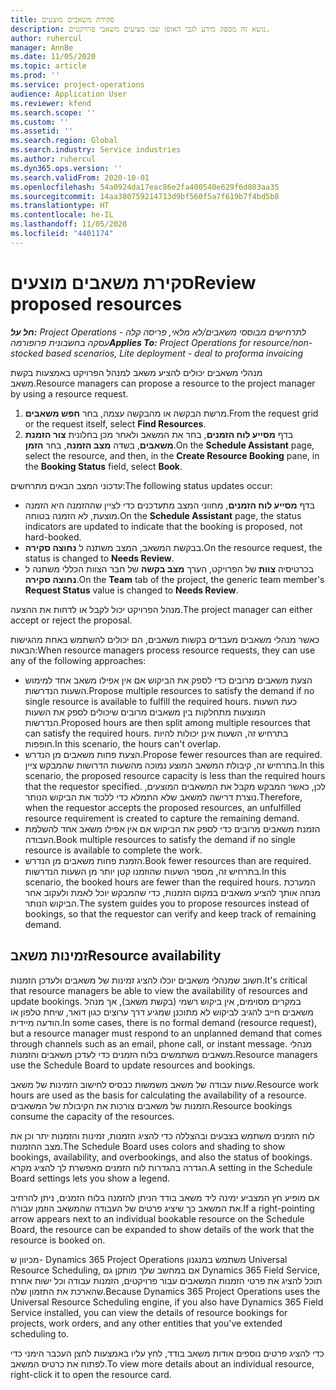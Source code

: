 ```yaml
---
title: סקירת משאבים מוצעים
description: נושא זה מספק מידע לגבי האופן שבו מציעים משאבי פרויקטים.
author: ruhercul
manager: AnnBe
ms.date: 11/05/2020
ms.topic: article
ms.prod: ''
ms.service: project-operations
audience: Application User
ms.reviewer: kfend
ms.search.scope: ''
ms.custom: ''
ms.assetid: ''
ms.search.region: Global
ms.search.industry: Service industries
ms.author: ruhercul
ms.dyn365.ops.version: ''
ms.search.validFrom: 2020-10-01
ms.openlocfilehash: 54a0924da17eac86e2fa400540e629f6d803aa35
ms.sourcegitcommit: 14aa380759214713d9bf560f5a7f619b7f4bd5b8
ms.translationtype: HT
ms.contentlocale: he-IL
ms.lasthandoff: 11/05/2020
ms.locfileid: "4401174"
---
```

# <a name="review-proposed-resources"></a><span data-ttu-id="264aa-103">סקירת משאבים מוצעים</span><span class="sxs-lookup"><span data-stu-id="264aa-103">Review proposed resources</span></span>

<span data-ttu-id="264aa-104">_**חל על:** Project Operations לתרחישים מבוססי משאבים/לא מלאי, פריסה קלה - עסקה בחשבונית פרופורמה_</span><span class="sxs-lookup"><span data-stu-id="264aa-104">_**Applies To:** Project Operations for resource/non-stocked based scenarios, Lite deployment - deal to proforma invoicing_</span></span>

<span data-ttu-id="264aa-105">מנהלי משאבים יכולים להציע משאב למנהל הפרויקט באמצעות בקשת משאב.</span><span class="sxs-lookup"><span data-stu-id="264aa-105">Resource managers can propose a resource to the project manager by using a resource request.</span></span>

1. <span data-ttu-id="264aa-106">מרשת הבקשה או מהבקשה עצמה, בחר **חפש משאבים**.</span><span class="sxs-lookup"><span data-stu-id="264aa-106">From the request grid or the request itself, select **Find Resources**.</span></span>
2. <span data-ttu-id="264aa-107">בדף **מסייע לוח הזמנים‬**, בחר את המשאב ולאחר מכן בחלונית **צור הזמנת משאבים**, בשדה **מצב הזמנה**, בחר **הזמן**.</span><span class="sxs-lookup"><span data-stu-id="264aa-107">On the **Schedule Assistant** page, select the resource, and then, in the **Create Resource Booking** pane, in the **Booking Status** field, select **Book**.</span></span>

<span data-ttu-id="264aa-108">עדכוני המצב הבאים מתרחשים:</span><span class="sxs-lookup"><span data-stu-id="264aa-108">The following status updates occur:</span></span>

- <span data-ttu-id="264aa-109">בדף **מסייע לוח הזמנים**, מחווני המצב מתעדכנים כדי לציין שההזמנה היא הזמנה מוצעת, לא הזמנה בטוחה.</span><span class="sxs-lookup"><span data-stu-id="264aa-109">On the **Schedule Assistant** page, the status indicators are updated to indicate that the booking is proposed, not hard-booked.</span></span>
- <span data-ttu-id="264aa-110">בבקשת המשאב, המצב משתנה ל **‏‫נחוצה סקירה‬**.</span><span class="sxs-lookup"><span data-stu-id="264aa-110">On the resource request, the status is changed to **Needs Review**.</span></span>
- <span data-ttu-id="264aa-111">בכרטיסיה **צוות** של הפרויקט, הערך **מצב בקשה** של חבר הצוות הכללי משתנה ל **‏‫נחוצה סקירה‬**.</span><span class="sxs-lookup"><span data-stu-id="264aa-111">On the **Team** tab of the project, the generic team member's **Request Status** value is changed to **Needs Review**.</span></span>

<span data-ttu-id="264aa-112">מנהל הפרויקט יכול לקבל או לדחות את ההצעה.</span><span class="sxs-lookup"><span data-stu-id="264aa-112">The project manager can either accept or reject the proposal.</span></span>

<span data-ttu-id="264aa-113">כאשר מנהלי משאבים מעבדים בקשות משאבים, הם יכולים להשתמש באחת מהגישות הבאות:</span><span class="sxs-lookup"><span data-stu-id="264aa-113">When resource managers process resource requests, they can use any of the following approaches:</span></span>

- <span data-ttu-id="264aa-114">הצעת משאבים מרובים כדי לספק את הביקוש אם אין אפילו משאב אחד למימוש השעות הנדרשות.</span><span class="sxs-lookup"><span data-stu-id="264aa-114">Propose multiple resources to satisfy the demand if no single resource is available to fulfill the required hours.</span></span> <span data-ttu-id="264aa-115">כעת השעות המוצעות מתחלקות בין משאבים מרובים שיכולים לספק את השעות הנדרשות.</span><span class="sxs-lookup"><span data-stu-id="264aa-115">Proposed hours are then split among multiple resources that can satisfy the required hours.</span></span> <span data-ttu-id="264aa-116">בתרחיש זה, השעות אינן יכולות להיות חופפות.</span><span class="sxs-lookup"><span data-stu-id="264aa-116">In this scenario, the hours can't overlap.</span></span>
- <span data-ttu-id="264aa-117">הצעת פחות משאבים מן הנדרש.</span><span class="sxs-lookup"><span data-stu-id="264aa-117">Propose fewer resources than are required.</span></span> <span data-ttu-id="264aa-118">בתרחיש זה, קיבולת המשאב המוצע נמוכה מהשעות הדרושות שהמבקש ציין.</span><span class="sxs-lookup"><span data-stu-id="264aa-118">In this scenario, the proposed resource capacity is less than the required hours that the requestor specified.</span></span> <span data-ttu-id="264aa-119">לכן, כאשר המבקש מקבל את המשאבים המוצעים, נוצרת דרישה למשאב שלא התמלא כדי ללכוד את הביקוש הנותר.</span><span class="sxs-lookup"><span data-stu-id="264aa-119">Therefore, when the requestor accepts the proposed resources, an unfulfilled resource requirement is created to capture the remaining demand.</span></span>
- <span data-ttu-id="264aa-120">הזמנת משאבים מרובים כדי לספק את הביקוש אם אין אפילו משאב אחד להשלמת העבודה.</span><span class="sxs-lookup"><span data-stu-id="264aa-120">Book multiple resources to satisfy the demand if no single resource is available to complete the work.</span></span>
- <span data-ttu-id="264aa-121">הזמנת פחות משאבים מן הנדרש.</span><span class="sxs-lookup"><span data-stu-id="264aa-121">Book fewer resources than are required.</span></span> <span data-ttu-id="264aa-122">בתרחיש זה, מספר השעות שהוזמנו קטן יותר מן השעות הנדרשות.</span><span class="sxs-lookup"><span data-stu-id="264aa-122">In this scenario, the booked hours are fewer than the required hours.</span></span> <span data-ttu-id="264aa-123">המערכת מנחה אותך להציע משאבים במקום הזמנות, כדי שהמבקש יוכל לאמת ולעקוב אחר הביקוש הנותר.</span><span class="sxs-lookup"><span data-stu-id="264aa-123">The system guides you to propose resources instead of bookings, so that the requestor can verify and keep track of remaining demand.</span></span>

## <a name="resource-availability"></a><span data-ttu-id="264aa-124">זמינות משאב</span><span class="sxs-lookup"><span data-stu-id="264aa-124">Resource availability</span></span>

<span data-ttu-id="264aa-125">חשוב שמנהלי משאבים יוכלו להציג זמינות של משאבים ולעדכן הזמנות.</span><span class="sxs-lookup"><span data-stu-id="264aa-125">It's critical that resource managers be able to view the availability of resources and update bookings.</span></span> <span data-ttu-id="264aa-126">במקרים מסוימים, אין ביקוש רשמי (בקשת משאב), אך מנהל משאבים חייב להגיב לביקוש לא מתוכנן שמגיע דרך ערוצים כגון דואר, שיחת טלפון או הודעה מיידית.</span><span class="sxs-lookup"><span data-stu-id="264aa-126">In some cases, there is no formal demand (resource request), but a resource manager must respond to an unplanned demand that comes through channels such as an email, phone call, or instant message.</span></span> <span data-ttu-id="264aa-127">מנהלי משאבים משתמשים בלוח הזמנים כדי לעדכן משאבים והזמנות.</span><span class="sxs-lookup"><span data-stu-id="264aa-127">Resource managers use the Schedule Board to update resources and bookings.</span></span>

<span data-ttu-id="264aa-128">שעות עבודה של משאב משמשות כבסיס לחישוב הזמינות של משאב.</span><span class="sxs-lookup"><span data-stu-id="264aa-128">Resource work hours are used as the basis for calculating the availability of a resource.</span></span> <span data-ttu-id="264aa-129">הזמנות של משאבים צורכות את הקיבולת של המשאבים.</span><span class="sxs-lookup"><span data-stu-id="264aa-129">Resource bookings consume the capacity of the resources.</span></span>

<span data-ttu-id="264aa-130">לוח הזמנים משתמש בצבעים ובהצללה כדי להציג הזמנות, זמינות והזמנות יתר וכן את מצב ההזמנות.</span><span class="sxs-lookup"><span data-stu-id="264aa-130">The Schedule Board uses colors and shading to show bookings, availability, and overbookings, and also the status of bookings.</span></span> <span data-ttu-id="264aa-131">הגדרה בהגדרות לוח הזמנים מאפשרת לך להציג מקרא.</span><span class="sxs-lookup"><span data-stu-id="264aa-131">A setting in the Schedule Board settings lets you show a legend.</span></span>

<span data-ttu-id="264aa-132">אם מופיע חץ המצביע ימינה ליד משאב בודד הניתן להזמנה בלוח הזמנים, ניתן להרחיב את המשאב כך שיציג פרטים של העבודה שהמשאב הוזמן עבורה.</span><span class="sxs-lookup"><span data-stu-id="264aa-132">If a right-pointing arrow appears next to an individual bookable resource on the Schedule Board, the resource can be expanded to show details of the work that the resource is booked on.</span></span>

<span data-ttu-id="264aa-133">מכיוון ש- Dynamics 365 Project Operations משתמש במנגנון Universal Resource Scheduling, אם במחשב שלך מותקן גם Dynamics 365 Field Service, תוכל להציג את פרטי הזמנות המשאבים עבור פרויקטים, הזמנות עבודה וכל ישות אחרת שהארכת את התזמון שלה.</span><span class="sxs-lookup"><span data-stu-id="264aa-133">Because Dynamics 365 Project Operations uses the Universal Resource Scheduling engine, if you also have Dynamics 365 Field Service installed, you can view the details of resource bookings for projects, work orders, and any other entities that you've extended scheduling to.</span></span>

<span data-ttu-id="264aa-134">כדי להציג פרטים נוספים אודות משאב בודד, לחץ עליו באמצעות לחצן העכבר הימני כדי לפתוח את כרטיס המשאב.</span><span class="sxs-lookup"><span data-stu-id="264aa-134">To view more details about an individual resource, right-click it to open the resource card.</span></span>

